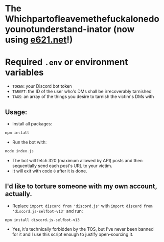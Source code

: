 # The Whichpartofleavemethefuckalonedoyounotunderstand-inator (now using [e621.net](https://e621.net/)!)

# Required `.env` or environment variables
- `TOKEN`: your Discord bot token
- `TARGET`: the ID of the user who's DMs shall be irrecoverably tarnished
- `TAGS`: an array of the things you desire to tarnish the victim's DMs with

## Usage:
- Install all packages:
```bash
npm install
```
- Run the bot with:
```bash
node index.js
```
- The bot will fetch 320 (maximum allowed by API) posts and then sequentially send each post's URL to your victim.
- It will exit with code `0` after it is done.

## I'd like to torture someone with my own account, actually.
- Replace `import discord from 'discord.js'` with `import discord from 'discord.js-selfbot-v13'` and run:
```bash
npm install discord.js-selfbot-v13
```
- Yes, it's technically forbidden by the TOS, but I've never been banned for it and I use this script enough to justify open-sourcing it.
